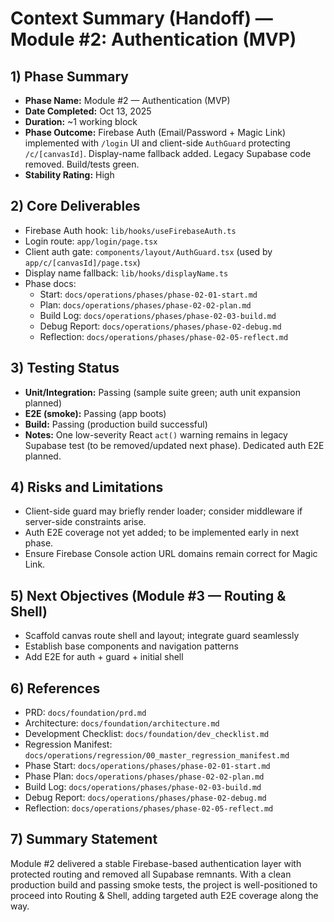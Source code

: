 # Context Summary (Handoff) — Module #2: Authentication (MVP)

## 1) Phase Summary
- **Phase Name:** Module #2 — Authentication (MVP)
- **Date Completed:** Oct 13, 2025
- **Duration:** ~1 working block
- **Phase Outcome:** Firebase Auth (Email/Password + Magic Link) implemented with `/login` UI and client-side `AuthGuard` protecting `/c/[canvasId]`. Display-name fallback added. Legacy Supabase code removed. Build/tests green.
- **Stability Rating:** High

## 2) Core Deliverables
- Firebase Auth hook: `lib/hooks/useFirebaseAuth.ts`
- Login route: `app/login/page.tsx`
- Client auth gate: `components/layout/AuthGuard.tsx` (used by `app/c/[canvasId]/page.tsx`)
- Display name fallback: `lib/hooks/displayName.ts`
- Phase docs:
  - Start: `docs/operations/phases/phase-02-01-start.md`
  - Plan: `docs/operations/phases/phase-02-02-plan.md`
  - Build Log: `docs/operations/phases/phase-02-03-build.md`
  - Debug Report: `docs/operations/phases/phase-02-debug.md`
  - Reflection: `docs/operations/phases/phase-02-05-reflect.md`

## 3) Testing Status
- **Unit/Integration:** Passing (sample suite green; auth unit expansion planned)
- **E2E (smoke):** Passing (app boots)
- **Build:** Passing (production build successful)
- **Notes:** One low-severity React `act()` warning remains in legacy Supabase test (to be removed/updated next phase). Dedicated auth E2E planned.

## 4) Risks and Limitations
- Client-side guard may briefly render loader; consider middleware if server-side constraints arise.
- Auth E2E coverage not yet added; to be implemented early in next phase.
- Ensure Firebase Console action URL domains remain correct for Magic Link.

## 5) Next Objectives (Module #3 — Routing & Shell)
- Scaffold canvas route shell and layout; integrate guard seamlessly
- Establish base components and navigation patterns
- Add E2E for auth + guard + initial shell

## 6) References
- PRD: `docs/foundation/prd.md`
- Architecture: `docs/foundation/architecture.md`
- Development Checklist: `docs/foundation/dev_checklist.md`
- Regression Manifest: `docs/operations/regression/00_master_regression_manifest.md`
- Phase Start: `docs/operations/phases/phase-02-01-start.md`
- Phase Plan: `docs/operations/phases/phase-02-02-plan.md`
- Build Log: `docs/operations/phases/phase-02-03-build.md`
- Debug Report: `docs/operations/phases/phase-02-debug.md`
- Reflection: `docs/operations/phases/phase-02-05-reflect.md`

## 7) Summary Statement
Module #2 delivered a stable Firebase-based authentication layer with protected routing and removed all Supabase remnants. With a clean production build and passing smoke tests, the project is well-positioned to proceed into Routing & Shell, adding targeted auth E2E coverage along the way.
